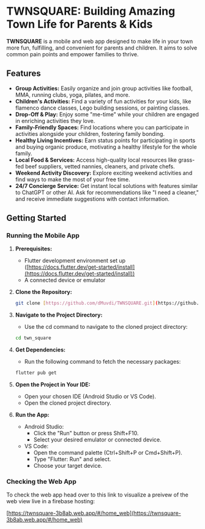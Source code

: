 # TWNSQUARE: Building Amazing Town Life for Parents & Kids

**TWNSQUARE** is a mobile and web app designed to make life in your town more fun, fulfilling, and convenient for parents and children. It aims to solve common pain points and empower families to thrive.

## Features

* **Group Activities:** Easily organize and join group activities like football, MMA, running clubs, yoga, pilates, and more.
* **Children's Activities:** Find a variety of fun activities for your kids, like flamenco dance classes, Lego building sessions, or painting classes.
* **Drop-Off & Play:** Enjoy some "me-time" while your children are engaged in enriching activities they love.
* **Family-Friendly Spaces:** Find locations where you can participate in activities alongside your children, fostering family bonding.
* **Healthy Living Incentives:** Earn status points for participating in sports and buying organic produce, motivating a healthy lifestyle for the whole family.
* **Local Food & Services:** Access high-quality local resources like grass-fed beef suppliers, vetted nannies, cleaners, and private chefs.
* **Weekend Activity Discovery:** Explore exciting weekend activities and find ways to make the most of your free time.
* **24/7 Concierge Service:** Get instant local solutions with features similar to ChatGPT or other AI. Ask for recommendations like "I need a cleaner," and receive immediate suggestions with contact information.

## Getting Started

### Running the Mobile App

1. **Prerequisites:**
   * Flutter development environment set up ([https://docs.flutter.dev/get-started/install](https://docs.flutter.dev/get-started/install))
   * A connected device or emulator

2. **Clone the Repository:**
   ```bash
   git clone [https://github.com/dMuvdi/TWNSQUARE.git](https://github.com/dMuvdi/TWNSQUARE.git)
   ````

3. **Navigate to the Project Directory:**
   * Use the cd command to navigate to the cloned project directory:
   ```bash
   cd twn_square
   ````

4. **Get Dependencies:**
   * Run the following command to fetch the necessary packages:
   ```bash
   flutter pub get
   ````

5. **Open the Project in Your IDE:**
   * Open your chosen IDE (Android Studio or VS Code).
   * Open the cloned project directory.

6. **Run the App:** 
   * Android Studio:
      * Click the "Run" button or press Shift+F10.
      * Select your desired emulator or connected device.
   * VS Code:
      * Open the command palette (Ctrl+Shift+P or Cmd+Shift+P).
      * Type "Flutter: Run" and select.
      * Choose your target device.

### Checking the Web App

To check the web app head over to this link to visualize a preivew of the web view live in a firebase hosting:

[https://twnsquare-3b8ab.web.app/#/home_web](https://twnsquare-3b8ab.web.app/#/home_web)